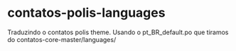contatos-polis-languages
========================

Traduzindo o contatos polis theme. Usando o pt_BR_default.po que tiramos do contatos-core-master/languages/
